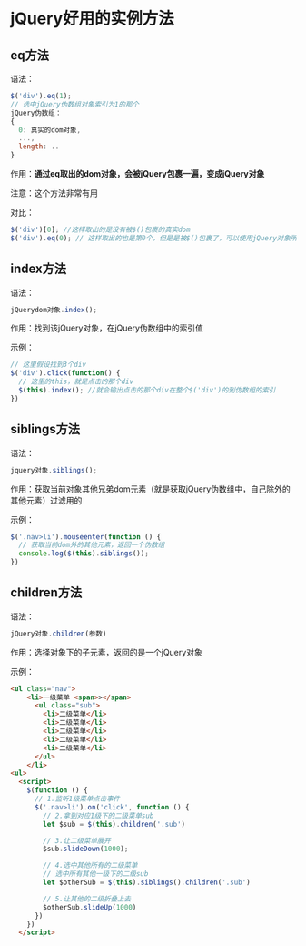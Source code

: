 # jQuery好用的实例方法



## eq方法

语法：

```js
$('div').eq(1);
// 选中jQuery伪数组对象索引为1的那个
jQuery伪数组：
{
  0: 真实的dom对象,
  ...,
  length: ..
}
```

作用：**通过eq取出的dom对象，会被jQuery包裹一遍，变成jQuery对象**

注意：这个方法非常有用

对比：

```js
$('div')[0]; //这样取出的是没有被$()包裹的真实dom
$('div').eq(0); // 这样取出的也是第0个，但是是被$()包裹了，可以使用jQuery对象所有方法
```



## index方法

语法：

```js
jQuerydom对象.index();
```

作用：找到该jQuery对象，在jQuery伪数组中的索引值

示例：

```js
// 这里假设找到3个div
$('div').click(function() {
  // 这里的this，就是点击的那个div
  $(this).index(); //就会输出点击的那个div在整个$('div')的到伪数组的索引
})
```



## siblings方法

语法：

```js
jquery对象.siblings();
```

作用：获取当前对象其他兄弟dom元素（就是获取jQuery伪数组中，自己除外的其他元素）过滤用的

示例：

```js
$('.nav>li').mouseenter(function () {
  // 获取当前dom外的其他元素，返回一个伪数组
  console.log($(this).siblings());
})
```





## children方法

语法：

```js
jQuery对象.children(参数)
```

作用：选择对象下的子元素，返回的是一个jQuery对象

示例：

```html
<ul class="nav">
    <li>一级菜单 <span>></span>
      <ul class="sub">
        <li>二级菜单</li>
        <li>二级菜单</li>
        <li>二级菜单</li>
        <li>二级菜单</li>
        <li>二级菜单</li>
      </ul>
    </li>
<ul>
  <script>
    $(function () {
      // 1.监听1级菜单点击事件
      $('.nav>li').on('click', function () {
        // 2.拿到对应1级下的二级菜单sub
        let $sub = $(this).children('.sub')

        // 3.让二级菜单展开
        $sub.slideDown(1000);

        // 4.选中其他所有的二级菜单
        // 选中所有其他一级下的二级sub
        let $otherSub = $(this).siblings().children('.sub')

        // 5.让其他的二级折叠上去
        $otherSub.slideUp(1000)
      })
    })
  </script>
```

